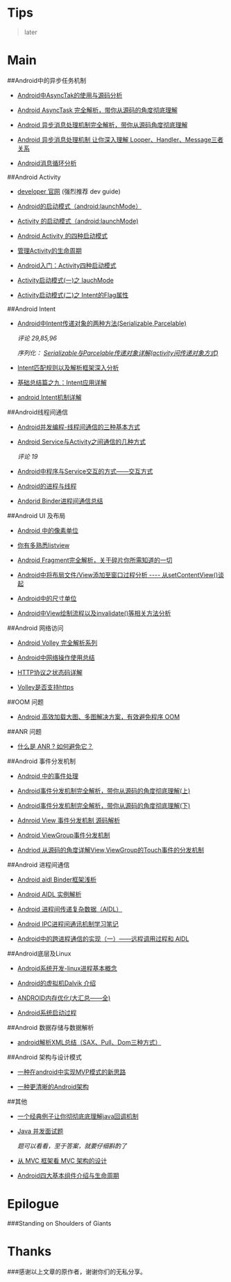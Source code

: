
Tips
=

>later


Main
=

##Android中的异步任务机制

* [Android中AsyncTak的使用与源码分析](http://blog.csdn.net/bboyfeiyu/article/details/8973058)

* [Android AsyncTask 完全解析，带你从源码的角度彻底理解](http://blog.csdn.net/guolin_blog/article/details/11711405)

* [Android 异步消息处理机制完全解析，带你从源码角度彻底理解](http://blog.csdn.net/guolin_blog/article/details/9991569)

* [Android 异步消息处理机制 让你深入理解 Looper、Handler、Message三者关系](http://blog.csdn.net/lmj623565791/article/details/38377229)

* [Android消息循环分析](http://blog.isming.me/2014/04/02/android-message-loop-analyze/)



##Android Activity

* [developer 官网](http://developer.android.com/guide/topics/manifest/activity-element.html#lmode) (强烈推荐 dev guide)

* [Android的启动模式（android:launchMode）](http://blog.csdn.net/lincyang/article/details/6826021)

* [Activity 的启动模式（android:launchMode)](http://blog.csdn.net/feng88724/article/details/6412638)

* [Android Activity 的四种启动模式](http://blog.csdn.net/android_tutor/article/details/6310015)

* [管理Activity的生命周期](http://blog.isming.me/2014/03/25/manage-activityde-lifecycle/)

* [Android入门：Activity四种启动模式](http://www.cnblogs.com/meizixiong/archive/2013/07/03/3170591.html)

* [Activity启动模式(一)之 lauchMode](http://wangkuiwu.github.io/2014/06/26/LaunchMode/)

* [Activity启动模式(二)之 Intent的Flag属性](http://wangkuiwu.github.io/2014/06/26/IntentFlag/)

##Android Intent

* [Android中Intent传递对象的两种方法(Serializable,Parcelable)](http://blog.csdn.net/android_tutor/article/details/5740845)
	
	*评论 29,85,96*

	*序列化： [Serializable与Parcelable传递对象详解(activity间传递对象方式)](http://blog.csdn.net/hudan2714/article/details/7856130)*

* [Intent匹配规则以及解析框架深入分析](http://blog.csdn.net/qinjuning/article/details/7384906)

* [基础总结篇之九：Intent应用详解](http://blog.csdn.net/liuhe688/article/details/7162988)

* [android Intent机制详解](http://blog.csdn.net/t12x3456/article/details/7688154)



##Android线程间通信

* [Android并发编程-线程间通信的三种基本方式](http://blog.csdn.net/manoel/article/details/38964563)

* [Android Service与Activity之间通信的几种方式](http://blog.csdn.net/xiaanming/article/details/9750689)

	*评论 19*

* [Android中程序与Service交互的方式——交互方式](http://blog.csdn.net/yihongyuelan/article/details/7216188)

* [Android的进程与线程](http://android.jobbole.com/80640/)

* [Andorid Binder进程间通信总结](http://blog.csdn.net/jltxgcy/article/details/30993741)



##Android UI 及布局

* [Android 中的像素单位](http://www.cnblogs.com/bluestorm/archive/2012/10/04/2711508.html)

* [你有多熟悉listview](http://www.cnblogs.com/noTice520/archive/2011/12/05/2276379.html)

* [Android Fragment完全解析，关于碎片你所需知道的一切](http://blog.csdn.net/guolin_blog/article/details/8881711)

* [Android中将布局文件/View添加至窗口过程分析 ---- 从setContentView()谈起](http://blog.csdn.net/qinjuning/article/details/7226787)

* [Android中的尺寸单位](http://www.cnblogs.com/bluestorm/archive/2012/10/04/2711508.html)

* [Android中View绘制流程以及invalidate()等相关方法分析](http://blog.csdn.net/qinjuning/article/details/7110211)



##Android 网络访问

* [Android Volley 完全解析系列](http://blog.csdn.net/guolin_blog/article/details/17482095)

* [Android中网络操作使用总结](http://blog.isming.me/2014/05/11/use-network-in-android/)

* [HTTP协议之状态码详解](http://v5browser.iteye.com/blog/1769789)

* [Volley是否支持https](http://www.jiangwenrou.com/volley%E6%98%AF%E5%90%A6%E6%94%AF%E6%8C%81https.html)


##OOM 问题

* [Android 高效加载大图、多图解决方案，有效避免程序 OOM](http://blog.csdn.net/guolin_blog/article/details/9316683)



##ANR 问题

* [什么是 ANR ? 如何避免它？](http://blog.csdn.net/Zengyangtech/article/details/6025671)



##Android 事件分发机制

* [Android 中的事件处理](http://blog.csdn.net/dawanganban/article/details/19285977)

* [Android事件分发机制完全解析，带你从源码的角度彻底理解(上)](http://blog.csdn.net/guolin_blog/article/details/9097463)

* [Android事件分发机制完全解析，带你从源码的角度彻底理解(下)](http://blog.csdn.net/guolin_blog/article/details/9153747)

* [Adnroid View 事件分发机制 源码解析](http://blog.csdn.net/lmj623565791/article/details/38960443)

* [Android ViewGroup事件分发机制](http://blog.csdn.net/lmj623565791/article/details/39102591)

* [Andriod 从源码的角度详解View,ViewGroup的Touch事件的分发机制](http://blog.csdn.net/xiaanming/article/details/21696315)



##Android 进程间通信

* [Android aidl Binder框架浅析](http://blog.csdn.net/lmj623565791/article/details/38461079)

* [Android AIDL 实例解析](http://blog.csdn.net/bboyfeiyu/article/details/39003759)

* [Android 进程间传递复杂数据（AIDL）](http://blog.csdn.net/dawanganban/article/details/17524581)

* [Android IPC进程间通讯机制学习笔记](http://www.cnblogs.com/bluestorm/archive/2011/11/05/2298125.html)

* [Android中的跨进程通信的实现（一）——远程调用过程和 AIDL](http://foocoder.com/blog/androidzhong-de-kua-jin-cheng-tong-xin-de-shi-xian-%28%5B%3F%5D-%29-yuan-cheng-diao-yong-guo-cheng-he-aidl.html/)



##Android底层及Linux

* [Android系统开发-linux进程基本概念](http://blog.csdn.net/dawanganban/article/details/38854817)

* [Android的虚拟机Dalvik 介绍](http://blog.csdn.net/Android_Tutor/article/details/5334228)

* [ANDROID内存优化(大汇总——全)](http://blog.csdn.net/a396901990/article/details/38904543)

* [Android系统启动过程](http://blog.csdn.net/jltxgcy/article/details/46669147)



##Android 数据存储与数据解析

* [android解析XML总结（SAX、Pull、Dom三种方式）](http://www.cnblogs.com/JerryWang1991/archive/2012/02/24/2365507.html)



##Android 架构与设计模式

* [一种在android中实现MVP模式的新思路](https://github.com/bboyfeiyu/android-tech-frontier/tree/master/androidweekly/%E4%B8%80%E7%A7%8D%E5%9C%A8android%E4%B8%AD%E5%AE%9E%E7%8E%B0MVP%E6%A8%A1%E5%BC%8F%E7%9A%84%E6%96%B0%E6%80%9D%E8%B7%AF)

* [一种更清晰的Android架构](https://github.com/bboyfeiyu/android-tech-frontier/tree/master/androidweekly/%E4%B8%80%E7%A7%8D%E6%9B%B4%E6%B8%85%E6%99%B0%E7%9A%84Android%E6%9E%B6%E6%9E%84)



##其他

* [一个经典例子让你彻彻底底理解java回调机制](http://blog.csdn.net/xiaanming/article/details/8703708)

* [Java 并发面试题](http://blog.csdn.net/geolo/article/details/8670900)

	*题可以看看，至于答案，就要仔细斟酌了*

* [从 MVC 框架看 MVC 架构的设计](http://kb.cnblogs.com/page/502983/)

* [Android四大基本组件介绍与生命周期](http://www.cnblogs.com/bravestarrhu/archive/2012/05/02/2479461.html)

Epilogue
=

###Standing on Shoulders of Giants



Thanks
=

###感谢以上文章的原作者，谢谢你们的无私分享。













